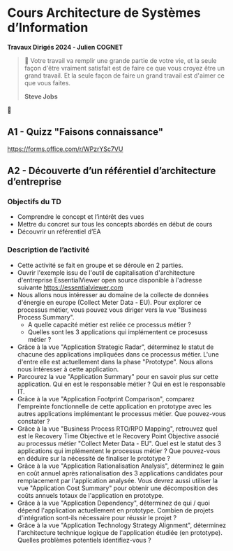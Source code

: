 # Cours Architecture de Systèmes d’Information
**Travaux Dirigés 2024 - Julien COGNET**


> 💬 Votre travail va remplir une grande partie de votre vie, et la seule façon d'être vraiment satisfait est de faire ce que vous croyez être un grand travail. Et la seule façon de faire un grand travail est d'aimer ce que vous faites.
>
> **Steve Jobs**

🔻

## A1 - Quizz "Faisons connaissance"

https://forms.office.com/r/WPzrYSc7VU


## A2 - Découverte d’un référentiel d’architecture d’entreprise
### Objectifs du TD
*	Comprendre le concept et l’intérêt des vues
*	Mettre du concret sur tous les concepts abordés en début de cours
*	Découvrir un référentiel d’EA

### Description de l’activité
* Cette activité se fait en groupe et se déroule en 2 parties. 
* Ouvrir l'exemple issu de l'outil de capitalisation d'architecture d'entreprise EssentialViewer open source disponible à l'adresse suivante https://essentialviewer.com
* Nous allons nous intéresser au domaine de la collecte de données d'énergie en europe (Collect Meter Data - EU). Pour explorer ce processus métier, vous pouvez vous diriger vers la vue "Business Process Summary".
   * A quelle capacité métier est reliée ce processus métier ?
   * Quelles sont les 3 applications qui implémentent ce procesuss métier ?
* Grâce à la vue "Application Strategic Radar", déterminez le statut de chacune des applications impliquées dans ce processus métier. L'une d'entre elle est actuellement dans la phase "Prototype". Nous allons nous intéresser à cette application.
* Parcourez la vue "Application Summary" pour en savoir plus sur cette application. Qui en est le responsable métier ? Qui en est le responsable IT. 
* Grâce à la vue "Application Footprint Comparison", comparez l'empreinte fonctionnelle de cette application en prototype avec les autres applications implémentant le processus métier. Que pouvez-vous constater ?
* Grâce à la vue "Business Process RTO/RPO Mapping", retrouvez quel est le Recovery Time Objective et le Recovery Point Objective associé au processus métier "Collect Meter Data - EU". Quel est le statut des 3 applications qui implémentent le processus métier ? Que pouvez-vous en déduire sur la nécessité de finaliser le prototype ?
* Grâce à la vue "Application Rationalisation Analysis", déterminez le gain en coût annuel après rationalisation des 3 applications candidates pour remplacement par l'application analysée. Vous devrez aussi utiliser la vue "Application Cost Summary" pour obtenir une décomposition des coûts annuels totaux de l'application en prototype.
* Grâce à la vue "Application Dependency", déterminez de qui / quoi dépend l'application actuellement en prototype. Combien de projets d'intégration sont-ils nécessaire pour réussir le projet ?
* Grâce à la vue "Application Technology Strategy Alignment", déterminez l'architecture technique logique de l'application étudiée (en prototype). Quelles problèmes potentiels identifiez-vous ?
  
